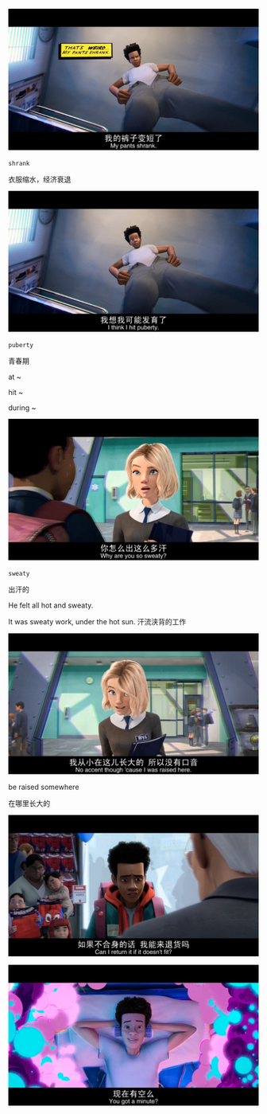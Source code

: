 ![20190309_175009.702](screenshots/20190309_175009.702.jpg)

`shrank`

衣服缩水，经济衰退





![20190309_175114.455](screenshots/20190309_175114.455.jpg)

`puberty`

青春期

at ~

hit ~

during ~

![20190309_175126.382](screenshots/20190309_175126.382.jpg)

`sweaty`

出汗的

He felt all hot and sweaty.

It was sweaty work, under the hot sun. 汗流浃背的工作

![20190309_175218.966](screenshots/20190309_175218.966.jpg)

be raised somewhere

在哪里长大的

![20190309_215841.634](screenshots/20190309_215841.634.jpg)



![20190310_223928.781](screenshots/20190310_223928.781.jpg)